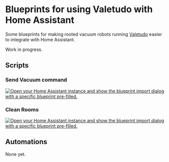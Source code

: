 # Blueprints for using Valetudo with Home Assistant

Some blueprints for making rooted vacuum robots running [Valetudo](https://valetudo.cloud/) easier to integrate with Home Assistant.

Work in progress.

## Scripts

### Send Vacuum command

[![Open your Home Assistant instance and show the blueprint import dialog with a specific blueprint pre-filled.](https://my.home-assistant.io/badges/blueprint_import.svg)](https://my.home-assistant.io/redirect/blueprint_import/?blueprint_url=https%3A%2F%2Fgithub.com%2Fmundschenk-at%2Fha-valetudo-blueprints%2Fblob%2Fmain%2Fyaml%2Fscript%2Fvaletudo-send-vacuum-command.yaml)

### Clean Rooms

[![Open your Home Assistant instance and show the blueprint import dialog with a specific blueprint pre-filled.](https://my.home-assistant.io/badges/blueprint_import.svg)](https://my.home-assistant.io/redirect/blueprint_import/?blueprint_url=https%3A%2F%2Fgithub.com%2Fmundschenk-at%2Fha-valetudo-blueprints%2Fblob%2Fmain%2Fyaml%2Fscript%2Fvaletudo-clean-rooms.yaml)


## Automations

None yet.
